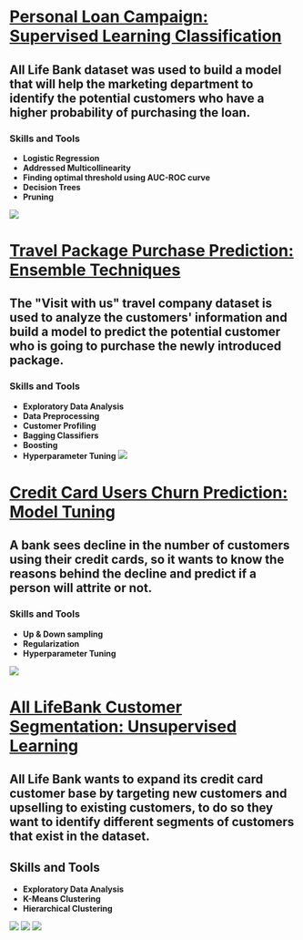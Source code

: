 
# [Personal Loan Campaign: Supervised Learning Classification](https://supremedatakai.github.io/Projects/All_LIfe_Bank.html)
## All Life Bank dataset was used to build a model that will help the marketing department to identify the potential customers who have a higher probability of purchasing the loan.
### Skills and Tools
  - **Logistic Regression**
  - **Addressed Multicollinearity**
  - **Finding optimal threshold using AUC-ROC curve** 
  - **Decision Trees** 
  - **Pruning**
 
 ![](/images/alllifebank.png)

# [Travel Package Purchase Prediction: Ensemble Techniques](https://supremedatakai.github.io/Projects/Tourism_Final.html)
## The "Visit with us" travel company dataset is used to analyze the customers' information and build a model to predict the potential customer who is going to purchase the newly introduced package.
### Skills and Tools
  - **Exploratory Data Analysis**
  - **Data Preprocessing**
  - **Customer Profiling**
  - **Bagging Classifiers**
  - **Boosting**
  - **Hyperparameter Tuning**
![](/images/features.png)

# [Credit Card Users Churn Prediction: Model Tuning](https://supremedatakai.github.io/Projects/BankProject.html)
## A bank sees decline in the number of customers using their credit cards, so it wants to know the reasons behind the decline and predict if a person will attrite or not.
### Skills and Tools
  - **Up & Down sampling**
  - **Regularization**
  - **Hyperparameter Tuning**

![](/images/gradient.png)


# [All LifeBank Customer Segmentation: Unsupervised Learning](https://supremedatakai.github.io/Projects/CreditPjt_Final.html)
## All Life Bank wants to expand its credit card customer base by targeting new customers and upselling to existing customers, to do so they want to identify different segments of customers that exist in the dataset.
## Skills and Tools
  - **Exploratory Data Analysis**
  - **K-Means Clustering**
  - **Hierarchical Clustering**

![](/images/clusterk.png)
![](/images/dendro.png)
![](/images/clusterh.png)
